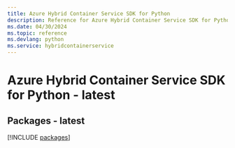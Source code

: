 ```yaml
---
title: Azure Hybrid Container Service SDK for Python
description: Reference for Azure Hybrid Container Service SDK for Python
ms.date: 04/30/2024
ms.topic: reference
ms.devlang: python
ms.service: hybridcontainerservice
---
```

# Azure Hybrid Container Service SDK for Python - latest
## Packages - latest
[!INCLUDE [packages](hybrid-container-service-index.md)]